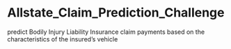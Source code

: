 # Allstate_Claim_Prediction_Challenge
predict Bodily Injury Liability Insurance claim payments based on the characteristics of the insured’s vehicle
